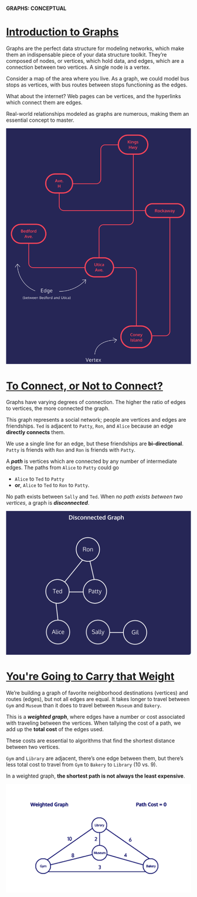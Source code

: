 #### GRAPHS: CONCEPTUAL

# [Introduction to Graphs](https://www.codecademy.com/courses/complex-data-structures/lessons/conceptual-graphs/exercises/conceptual-graphs-intro)

Graphs are the perfect data structure for modeling networks, which make them an indispensable piece of your data structure toolkit. 
They’re composed of nodes, or vertices, which hold data, and edges, which are a connection between two vertices. 
A single node is a vertex.

Consider a map of the area where you live. 
As a graph, we could model bus stops as vertices, with bus routes between stops functioning as the edges.

What about the internet? 
Web pages can be vertices, and the hyperlinks which connect them are edges.

Real-world relationships modeled as graphs are numerous, making them an essential concept to master.
<p align="center">
  <img src="route_map.svg" width="600" alt="Introduction to Graphs" />
</p>

# [To Connect, or Not to Connect?](https://www.codecademy.com/courses/complex-data-structures/lessons/conceptual-graphs/exercises/conceptual-graphs-connected)

Graphs have varying degrees of connection. 
The higher the ratio of edges to vertices, the more connected the graph.

This graph represents a social network; 
people are vertices and edges are friendships. 
`Ted` is adjacent to `Patty`, `Ron`, and `Alice` because an edge **directly connects** them.

We use a single line for an edge, but these friendships are **bi-directional**. 
`Patty` is friends with `Ron` and `Ron` is friends with `Patty`.

A ***path*** is vertices which are connected by any number of intermediate edges. 
The paths from `Alice` to `Patty` could go 
* `Alice` to `Ted` to `Patty` 
* **or**, `Alice` to `Ted` to `Ron` to `Patty`.

No path exists between `Sally` and `Ted`. 
When *no path exists between two vertices*, a graph is ***disconnected***.
<p align="center">
  <img src="disconnected_graph.svg" width="600" alt="disconnected graph" />
</p>

# [You're Going to Carry that Weight](https://www.codecademy.com/courses/complex-data-structures/lessons/conceptual-graphs/exercises/conceptual-graphs-weight)

We’re building a graph of favorite neighborhood destinations (vertices) and routes (edges), but not all edges are equal. 
It takes longer to travel between `Gym` and `Museum` than it does to travel between `Museum` and `Bakery`.

This is a ***weighted graph***, where edges have a number or cost associated with traveling between the vertices. 
When tallying the cost of a path, we add up the **total cost** of the edges used.

These costs are essential to algorithms that find the shortest distance between two vertices.

`Gym` and `Library` are adjacent, there’s one edge between them, but there’s less total cost to travel from `Gym` to `Bakery` to `Library` (10 vs. 9).

In a weighted graph, **the shortest path is not always the least expensive**.
<p align="center">
  <img src="ezgif-7-d9da3674dc08.webp" width="600" alt="disconnected graph" />
</p>






